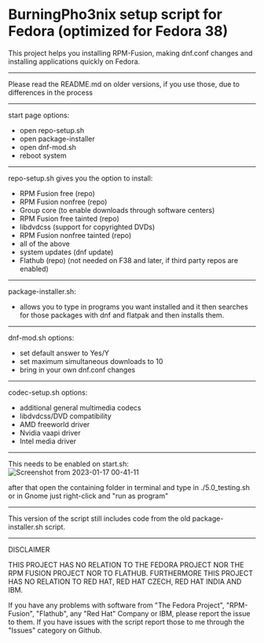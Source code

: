 # BurningPho3nix setup script for Fedora (optimized for Fedora 38)

This project helps you installing RPM-Fusion, making dnf.conf changes and installing applications quickly on Fedora.

______________________________________________________

Please read the README.md on older versions, if you use those, due to differences in the process
______________________________________________________

start page options:
- open repo-setup.sh
- open package-installer
- open dnf-mod.sh
- reboot system
______________________________________________________

repo-setup.sh gives you the option to install:
- RPM Fusion free (repo)
- RPM Fusion nonfree (repo)
- Group core (to enable downloads through software centers)
- RPM Fusion free tainted (repo)
- libdvdcss (support for copyrighted DVDs)
- RPM Fusion nonfree tainted (repo)
- all of the above
- system updates (dnf update)
- Flathub (repo) (not needed on F38 and later, if third party repos are enabled)

______________________________________________________

package-installer.sh:
- allows you to type in programs you want installed
and it then searches for those packages with dnf and flatpak
and then installs them.
______________________________________________________

dnf-mod.sh options:
- set default answer to Yes/Y
- set maximum simultaneous downloads to 10
- bring in your own dnf.conf changes
______________________________________________________

codec-setup.sh options:
- additional general multimedia codecs
- libdvdcss/DVD compatibility
- AMD freeworld driver
- Nvidia vaapi driver
- Intel media driver

_______________________________________________________

This needs to be enabled on start.sh:
![Screenshot from 2023-01-17 00-41-11](https://user-images.githubusercontent.com/95959450/212780926-f5806457-5b99-4c5c-9b70-ef21296ea32e.png)

after that open the containing folder in terminal and type in ./5.0_testing.sh or in Gnome just right-click and "run as program"

_______________________________________________________

This version of the script still includes code from the old package-installer.sh script.

_______________________________________________________
DISCLAIMER

THIS PROJECT HAS NO RELATION TO THE FEDORA PROJECT NOR THE RPM FUSION PROJECT NOR TO FLATHUB.
FURTHERMORE THIS PROJECT HAS NO RELATION TO RED HAT, RED HAT CZECH, RED HAT INDIA AND IBM.

If you have any problems with software from "The Fedora Project", "RPM-Fusion", "Flathub", any "Red Hat" Company or IBM,
please report the issue to them.
If you have issues with the script report those to me through the "Issues" category on Github.
